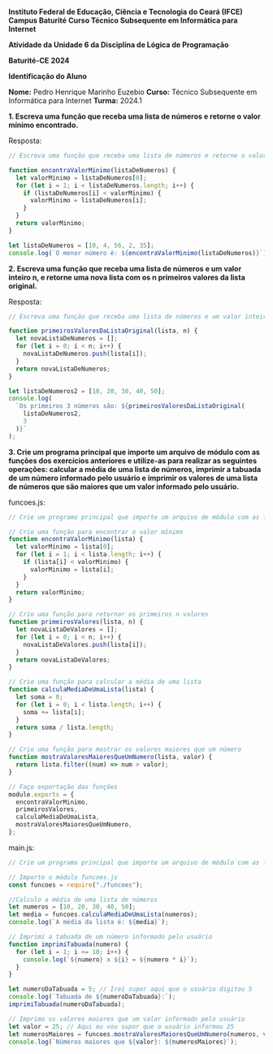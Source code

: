 **Instituto Federal de Educação, Ciência e Tecnologia do Ceará (IFCE)**
**Campus Baturité**
**Curso Técnico Subsequente em Informática para Internet**

**Atividade da Unidade 6 da Disciplina de Lógica de Programação**

**Baturité-CE**
**2024**

**Identificação do Aluno**

**Nome:** Pedro Henrique Marinho Euzebio
**Curso:** Técnico Subsequente em Informática para Internet
**Turma:** 2024.1

**1. Escreva uma função que receba uma lista de números e retorne o valor mínimo encontrado.**

Resposta:

```js
// Escreva uma função que receba uma lista de números e retorne o valor mínimo encontrado.

function encontraValorMinimo(listaDeNumeros) {
  let valorMinimo = listaDeNumeros[0];
  for (let i = 1; i < listaDeNumeros.length; i++) {
    if (listaDeNumeros[i] < valorMinimo) {
      valorMinimo = listaDeNumeros[i];
    }
  }
  return valorMinimo;
}

let listaDeNumeros = [10, 4, 56, 2, 35];
console.log(`O menor número é: ${encontraValorMinimo(listaDeNumeros)}`);
```

**2. Escreva uma função que receba uma lista de números e um valor inteiro n, e retorne uma nova lista com os n primeiros valores da lista original.**

Resposta:

```js
// Escreva uma função que receba uma lista de números e um valor inteiro n, e retorne uma nova lista com os n primeiros valores da lista original.

function primeirosValoresDaListaOriginal(lista, n) {
  let novaListaDeNumeros = [];
  for (let i = 0; i < n; i++) {
    novaListaDeNumeros.push(lista[i]);
  }
  return novaListaDeNumeros;
}

let listaDeNumeros2 = [10, 20, 30, 40, 50];
console.log(
  `Os primeiros 3 números são: ${primeirosValoresDaListaOriginal(
    listaDeNumeros2,
    3
  )}`
);
```

**3. Crie um programa principal que importe um arquivo de módulo com as funções dos exercícios anteriores e utilize-as para realizar as seguintes operações: calcular a média de uma lista de números, imprimir a tabuada de um número informado pelo usuário e imprimir os valores de uma lista de números que são maiores que um valor informado pelo usuário.**

funcoes.js:

```js
// Crie um programa principal que importe um arquivo de módulo com as funções dos exercícios anteriores e utilize-as para realizar as seguintes operações: calcular a média de uma lista de números, imprimir a tabuada de um número informado pelo usuário e imprimir os valores de uma lista de números que são maiores que um valor informado pelo usuário.

// Crio uma função para encontrar o valor mínimo
function encontraValorMinimo(lista) {
  let valorMinimo = lista[0];
  for (let i = 1; i < lista.length; i++) {
    if (lista[i] < valorMinimo) {
      valorMinimo = lista[i];
    }
  }
  return valorMinimo;
}

// Crio uma função para retornar os primeiros n valores
function primeirosValores(lista, n) {
  let novaListaDeValores = [];
  for (let i = 0; i < n; i++) {
    novaListaDeValores.push(lista[i]);
  }
  return novaListaDeValores;
}

// Crio uma função para calcular a média de uma lista
function calculaMediaDeUmaLista(lista) {
  let soma = 0;
  for (let i = 0; i < lista.length; i++) {
    soma += lista[i];
  }
  return soma / lista.length;
}

// Crio uma função para mostrar os valores maiores que um número
function mostraValoresMaioresQueUmNumero(lista, valor) {
  return lista.filter((num) => num > valor);
}

// Faço exportação das funções
module.exports = {
  encontraValorMinimo,
  primeirosValores,
  calculaMediaDeUmaLista,
  mostraValoresMaioresQueUmNumero,
};
```

main.js:

```js
// Crie um programa principal que importe um arquivo de módulo com as funções dos exercícios anteriores e utilize-as para realizar as seguintes operações: calcular a média de uma lista de números, imprimir a tabuada de um número informado pelo usuário e imprimir os valores de uma lista de números que são maiores que um valor informado pelo usuário.

// Importo o módulo funcoes.js
const funcoes = require("./funcoes");

//Calculo a média de uma lista de números
let numeros = [10, 20, 30, 40, 50];
let media = funcoes.calculaMediaDeUmaLista(numeros);
console.log(`A média da lista é: ${media}`);

// Imprimi a tabuada de um número informado pelo usuário
function imprimiTabuada(numero) {
  for (let i = 1; i <= 10; i++) {
    console.log(`${numero} x ${i} = ${numero * i}`);
  }
}

let numeroDaTabuada = 5; // Irei supor aqui que o usuário digitou 5
console.log(`Tabuada de ${numeroDaTabuada}:`);
imprimiTabuada(numeroDaTabuada);

// Imprimo os valores maiores que um valor informado pelo usuário
let valor = 25; // Aqui eu vou supor que o usuário informou 25
let numerosMaiores = funcoes.mostraValoresMaioresQueUmNumero(numeros, valor);
console.log(`Números maiores que ${valor}: ${numerosMaiores}`);
```
